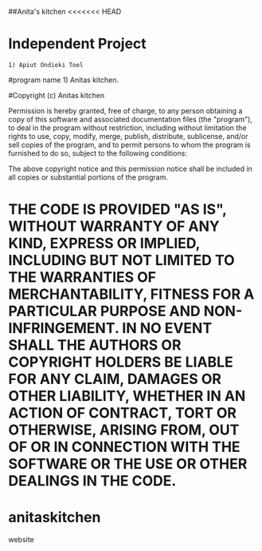 ##Anita's kitchen
<<<<<<< HEAD
# Independent Project
    1) Apiut Ondieki Toel

#program name
    1)  Anitas kitchen.

#Copyright (c) Anitas kitchen

Permission is hereby granted, free of charge, to any person obtaining a copy of this software and associated documentation files (the "program"), to deal in the program without restriction, including without limitation the rights to use, copy, modify, merge, publish, distribute, sublicense, and/or sell copies of the program, and to permit persons to whom the program is furnished to do so, subject to the following conditions:

The above copyright notice and this permission notice shall be included in all copies or substantial portions of the program.

THE CODE IS PROVIDED "AS IS", WITHOUT WARRANTY OF ANY KIND, EXPRESS OR IMPLIED, INCLUDING BUT NOT LIMITED TO THE WARRANTIES OF MERCHANTABILITY, FITNESS FOR A PARTICULAR PURPOSE AND NON-INFRINGEMENT. IN NO EVENT SHALL THE AUTHORS OR COPYRIGHT HOLDERS BE LIABLE FOR ANY CLAIM, DAMAGES OR OTHER LIABILITY, WHETHER IN AN ACTION OF CONTRACT, TORT OR OTHERWISE, ARISING FROM, OUT OF OR IN CONNECTION WITH THE SOFTWARE OR THE USE OR OTHER DEALINGS IN THE CODE.
=======
# anitaskitchen
website

